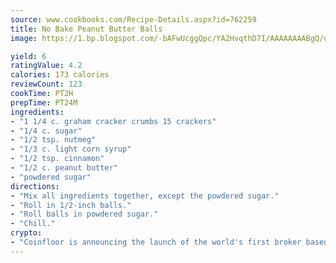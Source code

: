 ```yaml
---
source: www.cookbooks.com/Recipe-Details.aspx?id=762259
title: No Bake Peanut Butter Balls
image: https://1.bp.blogspot.com/-bAFwUcggQpc/YA2HvqthD7I/AAAAAAAABgQ/dGGityjUeSk5WIgvhJroHVt7XYoXF2qygCLcBGAsYHQ/s320/10.png

yield: 6
ratingValue: 4.2
calories: 173 calories
reviewCount: 123
cookTime: PT2H
prepTime: PT24M
ingredients:
- "1 1/4 c. graham cracker crumbs 15 crackers"
- "1/4 c. sugar"
- "1/2 tsp. nutmeg"
- "1/3 c. light corn syrup"
- "1/2 tsp. cinnamon"
- "1/2 c. peanut butter"
- "powdered sugar"
directions:
- "Mix all ingredients together, except the powdered sugar."
- "Roll in 1/2-inch balls."
- "Roll balls in powdered sugar."
- "Chill."
crypto:
- "Coinfloor is announcing the launch of the world's first broker based bitcoin marketplace."
---
```


